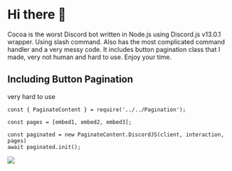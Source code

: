 ﻿# Hi there 👋

Cocoa is the worst Discord bot written in Node.js using Discord.js v13.0.1 wrapper. Using slash command. Also has the most complicated command handler and a very messy code. It includes button pagination class that I made, very not human and hard to use. Enjoy your time.

## Including Button Pagination
very hard to use
```
const { PaginateContent } = require('../../Pagination');

const pages = [embed1, embed2, embed3];

const paginated = new PaginateContent.DiscordJS(client, interaction, pages)
await paginated.init();
```

![](https://www.kannacoco.me/images/pagination.png)
